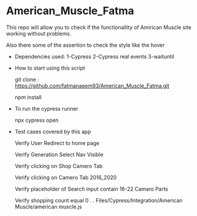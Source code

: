 # American_Muscle_Fatma

This repo will allow you to check if the functionallity of Amirican Muscle site working without problems.

Also there some of the assertion to check the style like the hover

* Dependencies used:
   1-Cypress
   2-Cypress real events
   3-waituntil


* How to start using this script
   
   git clone : https://github.com/fatmanaeem93/American_Muscle_Fatma.git
   
   npm install

*  To run the cypress runner

   npx cypress open

*  Test cases covered by this app

   Verify User Redirect to home page
   
   Verify Generation Select Nav Visible
   
   Verify clicking on Shop Camero Tab
   
   Verify clicking on Camero Tab 2016_2020
   
   Verify placeholder of Search input contain 16-22 Camaro Parts
   
   Verify shopping count equal 0
   .
   .
   Files/Cypress/Integration/American Muscle/american muscle.js
